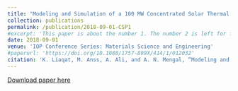 ```yaml
---
title: "Modeling and Simulation of a 100 MW Concentrated Solar Thermal Power Plant Using Parabolic Trough Collectors in Pakistan"
collection: publications
permalink: /publication/2018-09-01-CSP1
#excerpt: 'This paper is about the number 1. The number 2 is left for future work.'
date: 2018-09-01
venue: 'IOP Conference Series: Materials Science and Engineering'
#paperurl: 'https://doi.org/10.1088/1757-899X/414/1/012032'
citation: 'K. Liaqat, M. Anss, A. Ali, and A. N. Mengal, “Modeling and Simulation of a 100 MW Concentrated Solar Thermal Power Plant Using Parabolic Trough Collectors in Pakistan,” IOP Conference Series: Materials Science and Engineering, vol. 414, p. 012032, Sep. 2018, doi: 10.1088/1757-899x/414/1/012032.'
---
```


[Download paper here](https://doi.org/10.1088/1757-899X/414/1/012032)

